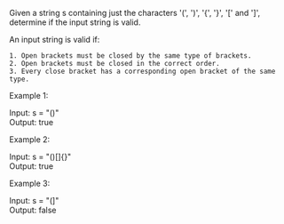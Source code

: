 Given a string s containing just the characters '(', ')', '{', '}', '[' and ']', determine if the input string is valid.

An input string is valid if:

    1. Open brackets must be closed by the same type of brackets.
    2. Open brackets must be closed in the correct order.
    3. Every close bracket has a corresponding open bracket of the same type.

 

Example 1:

Input: s = "()"<br/>
Output: true

Example 2:

Input: s = "()[]{}"<br/>
Output: true

Example 3:

Input: s = "(]"<br/>
Output: false
